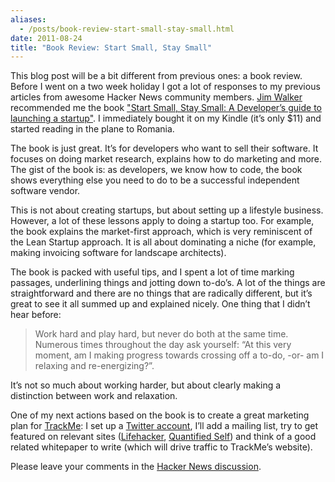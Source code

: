 ```yaml
---
aliases:
  - /posts/book-review-start-small-stay-small.html
date: 2011-08-24
title: "Book Review: Start Small, Stay Small"
---
```


This blog post will be a bit different from previous ones: a book review. Before
I went on a two week holiday I got a lot of responses to my previous articles
from awesome Hacker News community members. [Jim Walker](http://datawalke.com/)
recommended me the book ["Start Small, Stay Small: A Developer’s guide to
launching a
startup"](http://www.amazon.com/Start-Small-Stay-Developers-Launching/dp/0615373968/).
I immediately bought it on my Kindle (it’s only $11) and started reading in the
plane to Romania.&#10;

The book is just great. It’s for developers who want to sell their software. It
focuses on doing market research, explains how to do marketing and more. The
gist of the book is: as developers, we know how to code, the book shows
everything else you need to do to be a successful independent software
vendor.&#10;

This is not about creating startups, but about setting up a lifestyle business.
However, a lot of these lessons apply to doing a startup too. For example, the
book explains the market-first approach, which is very reminiscent of the Lean
Startup approach. It is all about dominating a niche (for example, making
invoicing software for landscape architects).&#10;

The book is packed with useful tips, and I spent a lot of time marking passages,
underlining things and jotting down to-do’s. A lot of the things are
straightforward and there are no things that are radically different, but it’s
great to see it all summed up and explained nicely. One thing that I didn’t hear
before:&#10;

> Work hard and play hard, but never do both at the same time. Numerous times
> throughout the day ask yourself: “At this very moment, am I making progress
> towards crossing off a to-do, -or- am I relaxing and re-energizing?”.&#10;

It’s not so much about working harder, but about clearly making a distinction
between work and relaxation.&#10;

One of my next actions based on the book is to create a great marketing plan for
[TrackMe](http://eidhof.nl/trackme/): I set up a [Twitter
account](https://twitter.com/trackmeapp), I’ll add a mailing list, try to get
featured on relevant sites ([Lifehacker](http://lifehacker.com/), [Quantified
Self](http://quantifiedself.com/)) and think of a good related whitepaper to
write (which will drive traffic to TrackMe’s website).&#10;

Please leave your comments in the [Hacker News
discussion](http://news.ycombinator.com/item?id=2920214).&#10;
